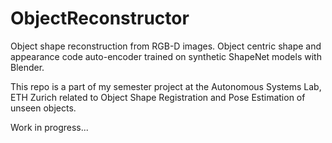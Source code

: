 # ObjectReconstructor

Object shape reconstruction from RGB-D images. Object centric shape and appearance code auto-encoder trained on synthetic ShapeNet models with Blender.

This repo is a part of my semester project at the Autonomous Systems Lab, ETH Zurich related to Object Shape Registration and Pose Estimation of unseen objects. 

Work in progress...
